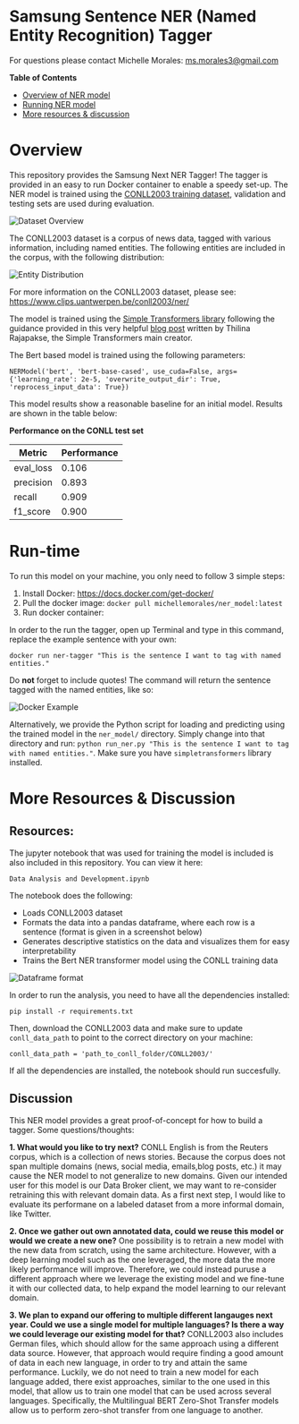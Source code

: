 # Samsung Sentence NER (Named Entity Recognition) Tagger
For questions please contact Michelle Morales: ms.morales3@gmail.com

**Table of Contents**
- [Overview of NER model](#Overview)
- [Running NER model](#Running)
- [More resources & discussion](#More)

# Overview

This repository provides the Samsung Next NER Tagger! The tagger is provided in an easy to run Docker container to enable a speedy set-up. The NER model is trained using the [CONLL2003 training dataset](https://github.com/davidsbatista/NER-datasets/tree/master/CONLL2003), validation and testing sets are used during evaluation.

![Dataset Overview](https://github.com/michellemorales/samsung_interview/blob/master/images/CONLL%20Dataset%20Overview.png)

The CONLL2003 dataset is a corpus of news data, tagged with various information, including named entities. The following entities are included in the corpus, with the following distribution:

![Entity Distribution](https://github.com/michellemorales/samsung_interview/blob/master/images/Entities%20Distribution.png)

For more information on the CONLL2003 dataset, please see: https://www.clips.uantwerpen.be/conll2003/ner/

The model is trained using the [Simple Transformers library](https://github.com/ThilinaRajapakse/simpletransformers) following the guidance provided in this very helpful [blog post](https://towardsdatascience.com/simple-transformers-named-entity-recognition-with-transformer-models-c04b9242a2a0Performance ) written by Thilina Rajapakse, the Simple Transformers main creator.

The Bert based model is trained using the following parameters: 

`NERModel('bert', 'bert-base-cased', use_cuda=False, args={'learning_rate': 2e-5, 'overwrite_output_dir': True, 'reprocess_input_data': True})`

This model results show a reasonable baseline for an initial model. Results are shown in the table below:

**Performance on the CONLL test set**

| Metric  | Performance |
| ------------- | ------------- |
| eval_loss | 0.106 |
| precision  | 0.893 |
|recall| 0.909 |
| f1_score | 0.900  |
 
# Run-time

To run this model on your machine, you only need to follow 3 simple steps:

1. Install Docker: https://docs.docker.com/get-docker/
2. Pull the docker image: `docker pull michellemorales/ner_model:latest`
4. Run docker container:

In order to the run the tagger, open up Terminal and type in this command, replace the example sentence with your own:

`docker run ner-tagger "This is the sentence I want to tag with named entities."`

Do **not** forget to include quotes! The command will return the sentence tagged with the named entities, like so:

![Docker Example](https://github.com/michellemorales/samsung_interview/blob/master/images/Docker%20Container%20Example.png)

Alternatively, we provide the Python script for loading and predicting using the trained model in the `ner_model/` directory. Simply change into that directory and run: `python run_ner.py "This is the sentence I want to tag with named entities."`. Make sure you have `simpletransformers` library installed. 

# More Resources & Discussion

## Resources:

The jupyter notebook that was used for training the model is included is also included in this repository. You can view it here:

`Data Analysis and Development.ipynb`

The notebook does the following:

- Loads CONLL2003 dataset
- Formats the data into a pandas dataframe, where each row is a sentence (format is given in a screenshot below)
- Generates descriptive statistics on the data and visualizes them for easy interpretability 
- Trains the Bert NER transformer model using the CONLL training data

![Dataframe format](https://github.com/michellemorales/samsung_interview/blob/master/images/Dataframe%20Format.png)

In order to run the analysis, you need to have all the dependencies installed:

`pip install -r requirements.txt`

Then, download the CONLL2003 data and make sure to update `conll_data_path` to point to the correct directory on your machine:

`conll_data_path = 'path_to_conll_folder/CONLL2003/'`

If all the dependencies are installed, the notebook should run succesfully. 

## Discussion

This NER model provides a great proof-of-concept for how to build a tagger. Some questions/thoughts:

**1. What would you like to try next?**
CONLL English is from the Reuters corpus, which is a collection of news stories. Because the corpus does not span multiple domains (news, social media, emails,blog posts, etc.) it may cause the NER model to not generalize to new domains. Given our intended user for this model is our Data Broker client, we may want to re-consider retraining this with relevant domain data. As a first next step, I would like to evaluate its performane on a labeled dataset from a more informal domain, like Twitter.

**2. Once we gather out own annotated data, could we reuse this model or would we create a new one?**
One possibility is to retrain a new model with the new data from scratch, using the same architecture. However, with a deep learning model such as the one leveraged, the more data the more likely performance will improve. Therefore, we could instead puruse a different approach where we leverage the existing model and we fine-tune it with our collected data, to help expand the model learning to our relevant domain.

**3. We plan to expand our offering to multiple different langauges next year. Could we use a single model for multiple languages? Is there a way we could leverage our existing model for that?**
CONLL2003 also includes German files, which should allow for the same approach using a different data source. However, that approach would require finding a good amount of data in each new language, in order to try and attain the same performance. Luckily, we do not need to train a new model for each language added, there exist approaches, similar to the one used in this model, that allow us to train one model that can be used across several languages. Specifically, the Multilingual BERT Zero-Shot Transfer models allow us to perform zero-shot transfer from one language to another. 

